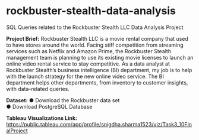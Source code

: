 # rockbuster-stealth-data-analysis
SQL Queries related to the Rockbuster Stealth LLC Data Analysis Project



**Project Brief:**
Rockbuster Stealth LLC is a movie rental company that used to have stores around the world. Facing stiff competition from streaming services such as Netflix and Amazon Prime, the Rockbuster Stealth management team is planning to use its existing movie licenses to launch an online video rental service to stay competitive.
As a data analyst at Rockbuster Stealth’s business intelligence (BI) department, my job is to help with the launch strategy for the new online video service. The BI department helps other departments, from inventory to customer insights, with data-related queries. 



**Dataset:**
● Download the Rockbuster data set  
● Download PostgreSQL Database



**Tableau Visualizations Link:**
https://public.tableau.com/app/profile/snigdha.sharma1523/viz/Task3_10FinalProject
